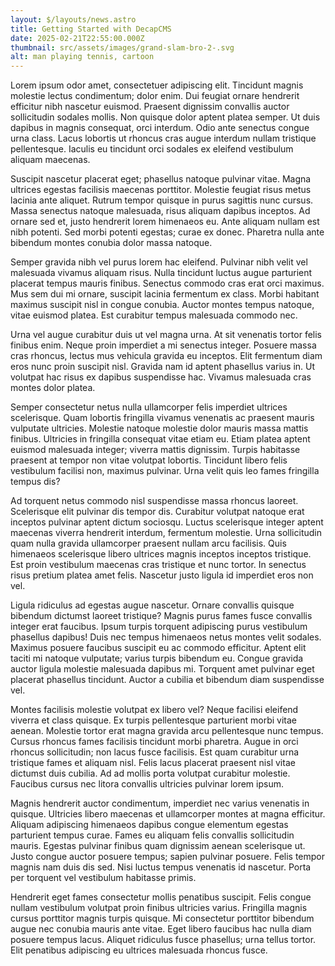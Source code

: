 ```yaml
---
layout: $/layouts/news.astro
title: Getting Started with DecapCMS
date: 2025-02-21T22:55:00.000Z
thumbnail: src/assets/images/grand-slam-bro-2-.svg
alt: man playing tennis, cartoon
---
```

Lorem ipsum odor amet, consectetuer adipiscing elit. Tincidunt magnis molestie lectus condimentum; dolor enim. Dui feugiat ornare hendrerit efficitur nibh nascetur euismod. Praesent dignissim convallis auctor sollicitudin sodales mollis. Non quisque dolor aptent platea semper. Ut duis dapibus in magnis consequat, orci interdum. Odio ante senectus congue urna class. Lacus lobortis ut rhoncus cras augue interdum nullam tristique pellentesque. Iaculis eu tincidunt orci sodales ex eleifend vestibulum aliquam maecenas.



Suscipit nascetur placerat eget; phasellus natoque pulvinar vitae. Magna ultrices egestas facilisis maecenas porttitor. Molestie feugiat risus metus lacinia ante aliquet. Rutrum tempor quisque in purus sagittis nunc cursus. Massa senectus natoque malesuada, risus aliquam dapibus inceptos. Ad ornare sed et, justo hendrerit lorem himenaeos eu. Ante aliquam nullam est nibh potenti. Sed morbi potenti egestas; curae ex donec. Pharetra nulla ante bibendum montes conubia dolor massa natoque.



Semper gravida nibh vel purus lorem hac eleifend. Pulvinar nibh velit vel malesuada vivamus aliquam risus. Nulla tincidunt luctus augue parturient placerat tempus mauris finibus. Senectus commodo cras erat orci maximus. Mus sem dui mi ornare, suscipit lacinia fermentum ex class. Morbi habitant maximus suscipit nisl in congue conubia. Auctor montes tempus natoque, vitae euismod platea. Est curabitur tempus malesuada commodo nec.



Urna vel augue curabitur duis ut vel magna urna. At sit venenatis tortor felis finibus enim. Neque proin imperdiet a mi senectus integer. Posuere massa cras rhoncus, lectus mus vehicula gravida eu inceptos. Elit fermentum diam eros nunc proin suscipit nisl. Gravida nam id aptent phasellus varius in. Ut volutpat hac risus ex dapibus suspendisse hac. Vivamus malesuada cras montes dolor platea.



Semper consectetur netus nulla ullamcorper felis imperdiet ultrices scelerisque. Quam lobortis fringilla vivamus venenatis ac praesent mauris vulputate ultricies. Molestie natoque molestie dolor mauris massa mattis finibus. Ultricies in fringilla consequat vitae etiam eu. Etiam platea aptent euismod malesuada integer; viverra mattis dignissim. Turpis habitasse praesent at tempor non vitae volutpat lobortis. Tincidunt libero felis vestibulum facilisi non, maximus pulvinar. Urna velit quis leo fames fringilla tempus dis?



Ad torquent netus commodo nisl suspendisse massa rhoncus laoreet. Scelerisque elit pulvinar dis tempor dis. Curabitur volutpat natoque erat inceptos pulvinar aptent dictum sociosqu. Luctus scelerisque integer aptent maecenas viverra hendrerit interdum, fermentum molestie. Urna sollicitudin quam nulla gravida ullamcorper praesent nullam arcu facilisis. Quis himenaeos scelerisque libero ultrices magnis inceptos inceptos tristique. Est proin vestibulum maecenas cras tristique et nunc tortor. In senectus risus pretium platea amet felis. Nascetur justo ligula id imperdiet eros non vel.



Ligula ridiculus ad egestas augue nascetur. Ornare convallis quisque bibendum dictumst laoreet tristique? Magnis purus fames fusce convallis integer erat faucibus. Ipsum turpis torquent adipiscing purus vestibulum phasellus dapibus! Duis nec tempus himenaeos netus montes velit sodales. Maximus posuere faucibus suscipit eu ac commodo efficitur. Aptent elit taciti mi natoque vulputate; varius turpis bibendum eu. Congue gravida auctor ligula molestie malesuada dapibus mi. Torquent amet pulvinar eget placerat phasellus tincidunt. Auctor a cubilia et bibendum diam suspendisse vel.



Montes facilisis molestie volutpat ex libero vel? Neque facilisi eleifend viverra et class quisque. Ex turpis pellentesque parturient morbi vitae aenean. Molestie tortor erat magna gravida arcu pellentesque nunc tempus. Cursus rhoncus fames facilisis tincidunt morbi pharetra. Augue in orci rhoncus sollicitudin; non lacus fusce facilisis. Est quam curabitur urna tristique fames et aliquam nisl. Felis lacus placerat praesent nisl vitae dictumst duis cubilia. Ad ad mollis porta volutpat curabitur molestie. Faucibus cursus nec litora convallis ultricies pulvinar lorem ipsum.



Magnis hendrerit auctor condimentum, imperdiet nec varius venenatis in quisque. Ultricies libero maecenas et ullamcorper montes at magna efficitur. Aliquam adipiscing himenaeos dapibus congue elementum egestas parturient tempus curae. Fames eu aliquam felis convallis sollicitudin mauris. Egestas pulvinar finibus quam dignissim aenean scelerisque ut. Justo congue auctor posuere tempus; sapien pulvinar posuere. Felis tempor magnis nam duis dis sed. Nisi luctus tempus venenatis id nascetur. Porta per torquent vel vestibulum habitasse primis.



Hendrerit eget fames consectetur mollis penatibus suscipit. Felis congue nullam vestibulum volutpat proin finibus ultricies varius. Fringilla magnis cursus porttitor magnis turpis quisque. Mi consectetur porttitor bibendum augue nec conubia mauris ante vitae. Eget libero faucibus hac nulla diam posuere tempus lacus. Aliquet ridiculus fusce phasellus; urna tellus tortor. Elit penatibus adipiscing eu ultrices malesuada rhoncus fusce.
